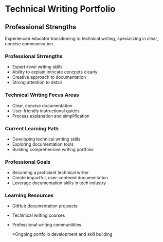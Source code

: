 # Technical Writing Portfolio

## Professional Strengths
Experienced educator transitioning to technical writing, specializing in clear, concise communication.

### Professional Strrengths 
- Expert-level writing skills
- Ability to explain intricate concpets clearly
- Creative approach to documentation 
- Strong attention to detail

### Technical Writing Focus Areas
- Clear, concise documentation
- User-friendly instructional guides
- Process explanation and simplification

### Current Learning Path
- Developing technical writing skills
- Exploring documentation tools
- Building comprehensive writing portfolio

### Professional Goals
- Becoming a proficient technical writer
- Create impactful, user-centered documentation
- Leverage documentation skills in tech industry

### Learning Resources 
- GitHub documentation projeects
- Techinical writing courses
- Professional writing communitities

  *Ongoing portfolio development and skill building 
